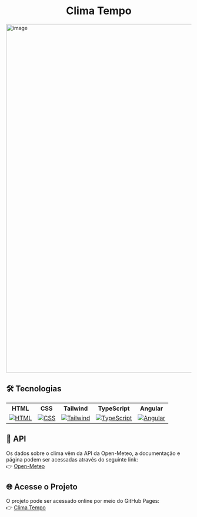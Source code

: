 <h1 align="center"> Clima Tempo </h1>
<img width="1920" height="945" alt="image" src="https://github.com/user-attachments/assets/5f179369-d134-4bb6-ae8b-877f2edb2f95" />

## 🛠 Tecnologias

<div align="center">
  <table>
    <tr>
      <th>HTML</th>
      <th>CSS</th>
      <th>Tailwind</th>
      <th>TypeScript</th>
  	  <th>Angular</th>
    </tr>
    <tr>
      <td align="center"><a href="https://skillicons.dev"><img src="https://skillicons.dev/icons?i=html" alt="HTML"></a></td>
      <td align="center"><a href="https://skillicons.dev"><img src="https://skillicons.dev/icons?i=css" alt="CSS"></a></td>
      <td align="center"><a href="https://skillicons.dev"><img src="https://skillicons.dev/icons?i=tailwind" alt="Tailwind"></a></td>
      <td align="center"><a href="https://skillicons.dev"><img src="https://skillicons.dev/icons?i=typescript" alt="TypeScript"></a></td>
  	  <td align="center"><a href="https://skillicons.dev"><img src="https://skillicons.dev/icons?i=angular" alt="Angular"></a></td>
    </tr>
  </table>
</div>

## 📄 API
Os dados sobre o clima vêm da API da Open-Meteo, a documentação e página podem ser acessadas através do seguinte link: <br>
👉 [Open-Meteo](https://open-meteo.com/)

## 🌐 Acesse o Projeto
O projeto pode ser acessado online por meio do GitHub Pages: <br>
👉 [Clima Tempo](https://joaocriminacio.github.io/ClimaTempo/)
